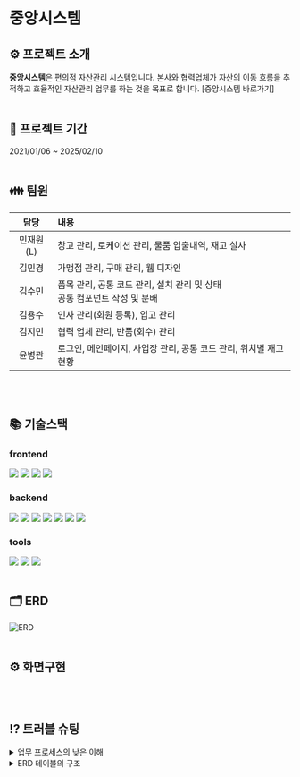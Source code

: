 # 중앙시스템

## ⚙️ 프로젝트 소개
**중앙시스템**은 편의점 자산관리 시스템입니다.
본사와 협력업체가 자산의 이동 흐름을 추적하고 효율적인 자산관리 업무를 하는 것을 목표로 합니다. 
[중앙시스템 바로가기]
<br></br>
 ## 📆 프로젝트 기간
 2021/01/06 ~ 2025/02/10
<br></br>
 ## 👪 팀원
|담당   |내용   |
|:-------:|:-------|
|민재원(L)|창고 관리, 로케이션 관리, 물품 입출내역, 재고 실사<br>|
|김민경|가맹점 관리, 구매 관리, 웹 디자인|
|김수민|품목 관리, 공통 코드 관리, 설치 관리 및 상태<br> 공통 컴포넌트 작성 및 분배|
|김용수|인사 관리(회원 등록), 입고 관리|
|김지민|협력 업체 관리, 반품(회수) 관리|
|윤병관|로그인, 메인페이지, 사업장 관리, 공통 코드 관리, 위치별 재고 현황|
<br></br>
## 📚 기술스택
 ### frontend
 <img src="https://img.shields.io/badge/react-61DAFB?style=for-the-badge&logo=react&logoColor=black"> <img src="https://img.shields.io/badge/chakra--ui-319795?style=for-the-badge&logo=chakra-ui&logoColor=white"> <img src="https://img.shields.io/badge/HTML5-E34F26?style=for-the-badge&logo=HTML5&logoColor=white"> <img src="https://img.shields.io/badge/CSS3-1572B6?style=for-the-badge&logo=CSS3&logoColor=white">
 
 ### backend
<img src="https://img.shields.io/badge/java-007396?style=for-the-badge&logo=java&logoColor=white"> <img src="https://img.shields.io/badge/mariaDB-003545?style=for-the-badge&logo=mariaDB&logoColor=white"> <img src="https://img.shields.io/badge/springboot-6DB33F?style=for-the-badge&logo=springboot&logoColor=white"> <img src="https://img.shields.io/badge/Spring Security-6DB33F?style=for-the-badge&logo=Spring Security&logoColor=white"> <img src="https://img.shields.io/badge/Amazon%20EC2-FF9900?style=for-the-badge&logo=amazon-ec2&logoColor=white"> <img src="https://img.shields.io/badge/docker-%230db7ed.svg?style=for-the-badge&logo=docker&logoColor=white"> <img src="https://img.shields.io/badge/MyBatis-000000?style=for-the-badge&logo=MyBatis&logoColor=white">
 
 ### tools
<img src="https://img.shields.io/badge/github-181717?style=for-the-badge&logo=github&logoColor=white"> <img src="https://img.shields.io/badge/git-F05032?style=for-the-badge&logo=git&logoColor=white"> <img src="https://img.shields.io/badge/IntelliJ%20IDEA-000000?style=for-the-badge&logo=intellij-idea&logoColor=white">
<br></br>
 ## 🗂️ ERD
![ERD](https://github.com/user-attachments/assets/040f2483-78ec-4f0d-91f5-5aa3ee308325)
<br></br>
## ⚙ 화면구현
<br></br>
## ⁉ 트러블 슈팅
<details><summary>업무 프로세스의 낮은 이해</summary>
1. 문제 식별<br>
자산관리 시스템에 대한 개념 이해도가 낮아 프로젝트를 구현할 때 초반 설계 부분에 시간 소요가 예정보다 길었음.<br>
 <br>
2. 문제 해결 접근 방법<br>
피드백을 통한 자재관리 업무 프로세스에 대한 인식을 확립하고 팀원들간의 매일 정기적인 회의를 통해 의견을 하나로 통일 <br>
3. 결과 및 교훈<br>
다양한 방식을 하나의 해결 방법으로 결정하는 것이 생각보다 시간 소요가 있던 것에 아쉬움이 남았지만 모두가 이해하고 납득하는 결과를 얻은 부분이 좋았던 것 같다.
</details>
<details><summary>ERD 테이블의 구조</summary>
1. 문제 식별<br>
 위와 같이 개념 이해도가 부족한 상태에서 ERD를 설계하다보니까 프로젝트를 수행하면서 ERD 수정이 많았음<br> 
 <br>
2. 문제 해결 접근 방법<br>
 피드백을 통한 테이블 구조에 대한 인식을 재정립 및 테이블 구조의 재구성
 <br>
3. 결과 및 교훈<br>
 프로젝트를 할 때마다 ERD의 중요성을 느끼는데, 이번에도 여전히 프로젝트를 수행하면서 ERD 수정이 많아서 아쉬웠다. 좀 더 업무에 맞는 ERD 구조도를 생각했으면 빠르게 ERD 구조를 설정한 후 많은 기능을 넣을 수 있었을 거라는 아쉬움이 남았다.
</details>
